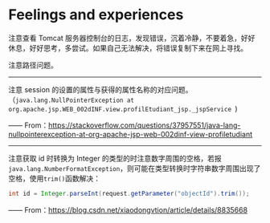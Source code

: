 # Feelings and experiences

注意查看 Tomcat 服务器控制台的日志，发现错误，沉着冷静，不要着急，好好休息，好好思考，多尝试。如果自己无法解决，将错误复制下来在网上寻找。

注意路径问题。

---

注意 session 的设置的属性与获得的属性名称的对应问题。（`java.lang.NullPointerException at org.apache.jsp.WEB_002dINF.view.profilEtudiant_jsp._jspService `)

 —— From：https://stackoverflow.com/questions/37957551/java-lang-nullpointerexception-at-org-apache-jsp-web-002dinf-view-profiletudiant

---

注意获取 id 时转换为 Integer 的类型的时注意数字周围的空格，若报`java.lang.NumberFormatException`，则可能在类型转换时字符串数字周围出现了空格，使用`trim()`函数解决：

```java
int id = Integer.parseInt(request.getParameter("objectId").trim());
```

—— From：https://blog.csdn.net/xiaodongvtion/article/details/8835668